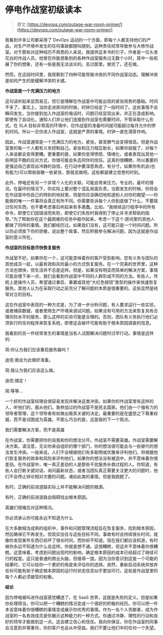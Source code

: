 # 停电作战室初级读本

> 原文:[https://devops.com/outage-war-room-primer/](https://devops.com/outage-war-room-primer/)

我看到许多公司都采用了 DevOps 运动的一个方面，即每个人都支持他们的产品，对生产环境中发生的任何事故都随叫随到。这种责任经常导致参与大修作战室。对于那些对这种经历不熟悉的人来说，我提供这本书的引子，作者是一位头发花白的作战人员，他曾在你能想象到的各种作战室服务过无数个小时，其中一些拓展了你的想象，还有一些是我无法谈论的。去过那里。做完了。还在做。

然而，在这段时间里，我观察到了四种可能导致冲突的不同作战室动态。理解冲突是如何产生的是缓解冲突的关键。

**作战室是一个充满压力的地方**

这句话听起来显而易见，但它是理解在作战室中可能出现的紧张局势的基础。时间不多了。事实上，当你走进房间的时候，时钟已经走了一段时间了。这些事情不会瞬间发生。当你接到加入作战室的电话时，问题已经显现出来，并正在造成影响。即使有了自动化，通知人们并让他们连接到作战室也需要时间，不管采取什么形式。在 SLA 目标非常高的环境中，仅作战室的准备时间就可能超过每月允许的停机时间。所以一旦你进入作战室，这就是严肃的事情。时钟一直在滴答作响。

因此，作战室通常是一个充满压力的地方。紧张，甚至脾气会变得很高。但是作战室里的每一个人都有义务控制自己。紧张和压力相互助长，如果你屈服了，对每个人来说都会变得更糟。更重要的是，如果你变得愤怒、情绪化，或者表现出其他一些明显不酷的应对方式，你很可能会失去同伴的信任。这真的很糟糕，所以重要的是强迫自己表现出冷静的自信，在行动中要深思熟虑，有分寸。如果你有机会(也有能力)可以帮助驱散一些紧张，那就去做吧。这些都是建立信誉的时刻。

此外，停电还有另一个非常个人化的关联，可能会带来压力。专业的，最坏的情况。在最坏的情况下，你实际上要对整个混乱局面负责。当那发生的时候，你将会在作战室中你自己的特别的地狱里。但是你应该确切地知道别人对你的期望——你能做的唯一一件事将会真正有所不同。你需要告诉每个人你到底做了什么，不要跳过任何东西，也不要考虑事后听起来有多愚蠢。比如，“我继续运行程序中的所有命令，即使它们因错误而失败，即使它们失败时我得到了停止并寻求帮助的指导。”为了帮助你在这个最困难的任务中振作起来，考虑一下这个:房间里的其他人都做了同样的事情。我们都经历过。如果我们没有，这可能只是一个时间问题。所以你必须放下你的骄傲，说出整个故事，然后积极参与解决问题，因为这就是作战室的意义所在。

**作战室的目标是尽快恢复服务**

作战室不好。如果你在一个，这可能意味着你的客户受到影响。您有义务与团队的其他成员一起，以最有效和风险最小的方式恢复服务。在一个完美的世界里，这种方法也很快，但生活并不总是这样。但是，如果没有明显而简单的解决方案，事情可能会慢下来一点，我们会看到作战室中不同的人群形成不同的方法。有些人，传统上是操作人员，希望通过重启、重置或其他“大红色按钮”类型的操作来快速恢复服务。其他人认为在采取行动之前充分了解问题的本质是很重要的。这些显然是经常对立的目标。

这在作战室中表现的一种方式是，为了进一步分析问题，有人要求运行一些实验，或者捕获数据，或者使用生产环境来调试问题。如果没有可用的方法来恢复具有合理风险水平的服务，那么这样的实验可能是合理的。否则，团队有义务执行他们必须执行的任何程序来恢复系统，即使这会破坏可能有助于根本原因调查的信息。

我看到的另一件经常发生的事情是当有人试图解决问题时过早行动。事情是这样的:

简:你认为我们应该重启服务器吗？

迪克:我会为此做好准备。

简:我认为我们应该这么做。

迪克:搞定！

简:等等…

一个好的作战室经理会很容易发现并解决这类冲突。如果你的作战室里有这样的人，听他们的，服从他们。我参加过的作战室不是民主国家。他们由一个强有力的领导者管理，这个领导者有权做出极其关键的决定。最重要的是在盛怒之下尊重权威，而不是试图成为英雄。不那么巧合的是，这是我的下一个观点。

我们需要解决方案，而不是英雄

在作战室，你需要把你的自我和你的想法分开。作战室不需要英雄。作战室需要解决方案。请注意，无论你来自组织的哪个部门，你的想法很可能会与一些替代的想法发生冲突。一般来说，人们不会根据他们有多聪明或优雅来评判他们。将根据他们恢复服务的效率和风险来评判他们。如果你的想法没有被选中，并不意味着你很差劲。在作战室中，唯一真正差劲的人是那些干扰服务补救过程的人。你知道，有些人会打断关键对话，询问最新状态，或者当团队真正需要关注更大的问题时，他们不会停止辩论相对次要的问题。诸如此类的事情。但是我跑题了。

有时，正确的前进道路实际上并不能解决问题的根源。

有时，正确的前进道路会阻碍找出根本原因。

英雄们很难应对这种情况。

你必须承认你可能永远不知道为什么

在大多数相当成熟的组织中，事件和问题管理流程旨在恢复服务，找到根本原因，然后确保它不再发生。但现实往往与这些目标不同。事故有时会持续很长时间，就像你发现某件东西已经坏了很长时间，而你却不知道。现在我们都应该知道，有时候你永远不知道为什么会这样。你就是想不通。这很糟糕，但这并不意味着你很糟糕。这意味着，考虑到问题出现时的影响，确定根本原因的成本已经超过了继续可行的程度。这只是普通的商业头脑，但值得一提。因为当你意识到这是一个可能的结果时，它可以给你一个更好的角度来评估你的选择。突然，重新启动系统并放弃任何可能有助于确定根本原因的运行时状态信息似乎更加可行。这些是作战室里的每个人都必须接受的权衡。

**结论**

因为停电被叫进作战室感觉糟透了。在 SaaS 世界，这就是失败的定义。但是如果你处理得当，你可以把一个糟糕的情况变成一个很好的积极的经历。你可以把一件本该意味着你很糟糕的事情变成展示你优秀的事情。作为一名个人贡献者，成为作战室的一名有效成员是你展示这种能力的一种方式。你通过冷静、理性的行动和良好的领导才能做到这一点。这会建立信心和信任。我向你保证，你在作战室的同事会注意到并尊重你，你的客户也会从中受益。我们不要让他们中的任何一个失望。